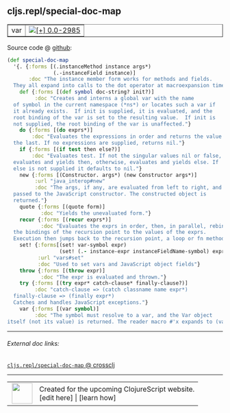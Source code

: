 ## cljs.repl/special-doc-map



 <table border="1">
<tr>
<td>var</td>
<td><a href="https://github.com/cljsinfo/cljs-api-docs/tree/0.0-2985"><img valign="middle" alt="[+] 0.0-2985" title="Added in 0.0-2985" src="https://img.shields.io/badge/+-0.0--2985-lightgrey.svg"></a> </td>
</tr>
</table>









Source code @ [github](https://github.com/clojure/clojurescript/blob/r3195/src/clj/cljs/repl.clj#L931-L972):

```clj
(def special-doc-map
  '{. {:forms [(.instanceMethod instance args*)
               (.-instanceField instance)]
       :doc "The instance member form works for methods and fields.
  They all expand into calls to the dot operator at macroexpansion time."}
    def {:forms [(def symbol doc-string? init?)]
         :doc "Creates and interns a global var with the name
  of symbol in the current namespace (*ns*) or locates such a var if
  it already exists.  If init is supplied, it is evaluated, and the
  root binding of the var is set to the resulting value.  If init is
  not supplied, the root binding of the var is unaffected."}
    do {:forms [(do exprs*)]
        :doc "Evaluates the expressions in order and returns the value of
  the last. If no expressions are supplied, returns nil."}
    if {:forms [(if test then else?)]
        :doc "Evaluates test. If not the singular values nil or false,
  evaluates and yields then, otherwise, evaluates and yields else. If
  else is not supplied it defaults to nil."}
    new {:forms [(Constructor. args*) (new Constructor args*)]
         :url "java_interop#new"
         :doc "The args, if any, are evaluated from left to right, and
  passed to the JavaScript constructor. The constructed object is
  returned."}
    quote {:forms [(quote form)]
           :doc "Yields the unevaluated form."}
    recur {:forms [(recur exprs*)]
           :doc "Evaluates the exprs in order, then, in parallel, rebinds
  the bindings of the recursion point to the values of the exprs.
  Execution then jumps back to the recursion point, a loop or fn method."}
    set! {:forms[(set! var-symbol expr)
                 (set! (.- instance-expr instanceFieldName-symbol) expr)]
          :url "vars#set"
          :doc "Used to set vars and JavaScript object fields"}
    throw {:forms [(throw expr)]
           :doc "The expr is evaluated and thrown."}
    try {:forms [(try expr* catch-clause* finally-clause?)]
         :doc "catch-clause => (catch classname name expr*)
  finally-clause => (finally expr*)
  Catches and handles JavaScript exceptions."}
    var {:forms [(var symbol)]
         :doc "The symbol must resolve to a var, and the Var object
itself (not its value) is returned. The reader macro #'x expands to (var x)."}})
```

<!--
Repo - tag - source tree - lines:

 <pre>
clojurescript @ r3195
└── src
    └── clj
        └── cljs
            └── <ins>[repl.clj:931-972](https://github.com/clojure/clojurescript/blob/r3195/src/clj/cljs/repl.clj#L931-L972)</ins>
</pre>

-->

---



###### External doc links:

[`cljs.repl/special-doc-map` @ crossclj](http://crossclj.info/fun/cljs.repl/special-doc-map.html)<br>

---

 <table>
<tr><td>
<img valign="middle" align="right" width="48px" src="http://i.imgur.com/Hi20huC.png">
</td><td>
Created for the upcoming ClojureScript website.<br>
[edit here] | [learn how]
</td></tr></table>

[edit here]:https://github.com/cljsinfo/cljs-api-docs/blob/master/cljsdoc/cljs.repl/special-doc-map.cljsdoc
[learn how]:https://github.com/cljsinfo/cljs-api-docs/wiki/cljsdoc-files

<!--

This information was too distracting to show to readers, but I'll leave it
commented here since it is helpful to:

- pretty-print the data used to generate this document
- and show how to retrieve that data



The API data for this symbol:

```clj
{:ns "cljs.repl",
 :name "special-doc-map",
 :type "var",
 :source {:code "(def special-doc-map\n  '{. {:forms [(.instanceMethod instance args*)\n               (.-instanceField instance)]\n       :doc \"The instance member form works for methods and fields.\n  They all expand into calls to the dot operator at macroexpansion time.\"}\n    def {:forms [(def symbol doc-string? init?)]\n         :doc \"Creates and interns a global var with the name\n  of symbol in the current namespace (*ns*) or locates such a var if\n  it already exists.  If init is supplied, it is evaluated, and the\n  root binding of the var is set to the resulting value.  If init is\n  not supplied, the root binding of the var is unaffected.\"}\n    do {:forms [(do exprs*)]\n        :doc \"Evaluates the expressions in order and returns the value of\n  the last. If no expressions are supplied, returns nil.\"}\n    if {:forms [(if test then else?)]\n        :doc \"Evaluates test. If not the singular values nil or false,\n  evaluates and yields then, otherwise, evaluates and yields else. If\n  else is not supplied it defaults to nil.\"}\n    new {:forms [(Constructor. args*) (new Constructor args*)]\n         :url \"java_interop#new\"\n         :doc \"The args, if any, are evaluated from left to right, and\n  passed to the JavaScript constructor. The constructed object is\n  returned.\"}\n    quote {:forms [(quote form)]\n           :doc \"Yields the unevaluated form.\"}\n    recur {:forms [(recur exprs*)]\n           :doc \"Evaluates the exprs in order, then, in parallel, rebinds\n  the bindings of the recursion point to the values of the exprs.\n  Execution then jumps back to the recursion point, a loop or fn method.\"}\n    set! {:forms[(set! var-symbol expr)\n                 (set! (.- instance-expr instanceFieldName-symbol) expr)]\n          :url \"vars#set\"\n          :doc \"Used to set vars and JavaScript object fields\"}\n    throw {:forms [(throw expr)]\n           :doc \"The expr is evaluated and thrown.\"}\n    try {:forms [(try expr* catch-clause* finally-clause?)]\n         :doc \"catch-clause => (catch classname name expr*)\n  finally-clause => (finally expr*)\n  Catches and handles JavaScript exceptions.\"}\n    var {:forms [(var symbol)]\n         :doc \"The symbol must resolve to a var, and the Var object\nitself (not its value) is returned. The reader macro #'x expands to (var x).\"}})",
          :title "Source code",
          :repo "clojurescript",
          :tag "r3195",
          :filename "src/clj/cljs/repl.clj",
          :lines [931 972]},
 :full-name "cljs.repl/special-doc-map",
 :full-name-encode "cljs.repl/special-doc-map",
 :history [["+" "0.0-2985"]]}

```

Retrieve the API data for this symbol:

```clj
;; from Clojure REPL
(require '[clojure.edn :as edn])
(-> (slurp "https://raw.githubusercontent.com/cljsinfo/cljs-api-docs/catalog/cljs-api.edn")
    (edn/read-string)
    (get-in [:symbols "cljs.repl/special-doc-map"]))
```

-->
